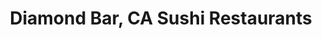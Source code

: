---
layout: city
title: Diamond Bar, CA Sushi Restaurants
permalink: /california/diamond-bar/
stateAbbr: CA
stateName: California
cityName: Diamond Bar

---